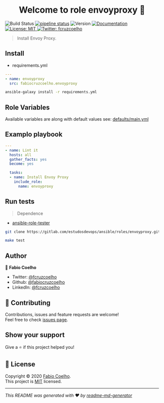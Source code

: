 <h1 align="center">Welcome to role envoyproxy 👋</h1>
<p>

  <img alt="Build Status" src="https://travis-ci.com/fabiocruzcoelho/ansible-role-envoyproxy.svg?branch=master" /></a>
  <a href="https://gitlab.com/estudosdevops/ansible/roles/envoyproxy/-/commits/master">
  <img alt="pipeline status" src="https://gitlab.com/estudosdevops/ansible/roles/envoyproxy/badges/master/pipeline.svg" /></a>
  <img alt="Version" src="https://img.shields.io/badge/version-0.1.0-blue.svg?cacheSeconds=2592000" />
  <a href="https://gitlab.com/estudosdevops/ansible/roles/envoyproxy/-/blob/master/README.md" target="_blank">
    <img alt="Documentation" src="https://img.shields.io/badge/documentation-yes-brightgreen.svg" />
  </a>
  <a href="https://gitlab.com/estudosdevops/ansible/roles/envoyproxy/-/raw/master/LICENSE" target="_blank">
    <img alt="License: MIT" src="https://img.shields.io/badge/License-MIT-yellow.svg" />
  </a>
  <a href="https://twitter.com/fcruzcoelho" target="_blank">
    <img alt="Twitter: fcruzcoelho" src="https://img.shields.io/twitter/follow/fcruzcoelho.svg?style=social" />
  </a>
</p>

> Install Envoy Proxy.

## Install

- requirements.yml

```yml
---
- name: envoyproxy
  src: fabiocruzcoelho.envoyproxy
```

```sh
ansible-galaxy install -r requirements.yml
```

## Role Variables

Available variables are along with default values see: [defaults/main.yml](https://gitlab.com/estudosdevops/ansible/roles/envoyproxy/-/blob/master/defaults/main.yml)

## Examplo playbook

```yml
---
- name: Lint it
  hosts: all
  gather_facts: yes
  become: yes

  tasks:
  - name: Install Envoy Proxy
    include_role:
      name: envoyproxy
```

## Run tests

> Dependence

- [ansible-role-tester](https://github.com/fubarhouse/ansible-role-tester)

```sh
git clone https://gitlab.com/estudosdevops/ansible/roles/envoyproxy.git
```

```sh
make test
```

## Author

👤 **Fabio Coelho**

* Twitter: [@fcruzcoelho](https://twitter.com/fcruzcoelho)
* Github: [@fabiocruzcoelho](https://github.com/fabiocruzcoelho)
* LinkedIn: [@fcruzcoelho](https://linkedin.com/in/fcruzcoelho)

## 🤝 Contributing

Contributions, issues and feature requests are welcome!
<br />Feel free to check [issues page](https://gitlab.com/estudosdevops/ansible/roles/http_git/-/issues).

## Show your support

Give a ⭐️ if this project helped you!

## 📝 License

Copyright © 2020 [Fabio Coelho](https://github.com/fabiocruzcoelho).<br />
This project is [MIT](https://pt.wikipedia.org/wiki/Licen%C3%A7a_MIT) licensed.

***
_This README was generated with ❤️ by [readme-md-generator](https://github.com/kefranabg/readme-md-generator)_

